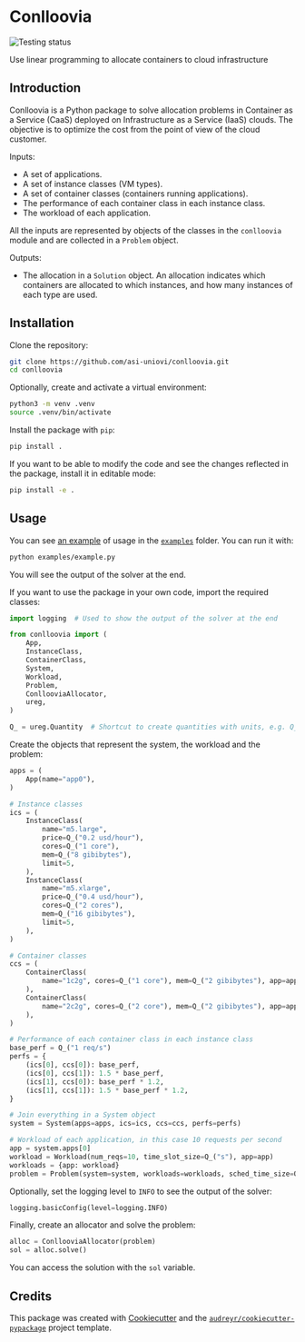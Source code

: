 Conlloovia
==========

![Testing status](https://github.com/asi-uniovi/conlloovia/actions/workflows/tests.yaml/badge.svg)

Use linear programming to allocate containers to cloud infrastructure

Introduction
------------

Conlloovia is a Python package to solve allocation problems in Container as a
Service (CaaS) deployed on Infrastructure as a Service (IaaS) clouds. The
objective is to optimize the cost from the point of view of the cloud customer.

Inputs:

- A set of applications.
- A set of instance classes (VM types).
- A set of container classes (containers running applications).
- The performance of each container class in each instance class.
- The workload of each application.

All the inputs are represented by objects of the classes in the `conlloovia`
module and are collected in a `Problem` object.

Outputs:

- The allocation in a `Solution` object. An allocation indicates which
  containers are allocated to which instances, and how many instances of each
  type are used.

Installation
------------

Clone the repository:

```bash
git clone https://github.com/asi-uniovi/conlloovia.git
cd conlloovia
```

Optionally, create and activate a virtual environment:

```bash
python3 -m venv .venv
source .venv/bin/activate
```

Install the package with `pip`:

```bash
pip install .
```

If you want to be able to modify the code and see the changes reflected in the
package, install it in editable mode:

```bash
pip install -e .
```

Usage
-----

You can see [an example](examples/example1.py) of usage in the
[`examples`](examples) folder. You can run it with:

```bash
python examples/example.py
```

You will see the output of the solver at the end.

If you want to use the package in your own code, import the required classes:

```python
import logging  # Used to show the output of the solver at the end

from conlloovia import (
    App,
    InstanceClass,
    ContainerClass,
    System,
    Workload,
    Problem,
    ConllooviaAllocator,
    ureg,
)

Q_ = ureg.Quantity  # Shortcut to create quantities with units, e.g. Q_("1 core")
```

Create the objects that represent the system, the workload and the problem:

```python
apps = (
    App(name="app0"),
)

# Instance classes
ics = (
    InstanceClass(
        name="m5.large",
        price=Q_("0.2 usd/hour"),
        cores=Q_("1 core"),
        mem=Q_("8 gibibytes"),
        limit=5,
    ),
    InstanceClass(
        name="m5.xlarge",
        price=Q_("0.4 usd/hour"),
        cores=Q_("2 cores"),
        mem=Q_("16 gibibytes"),
        limit=5,
    ),
)

# Container classes
ccs = (
    ContainerClass(
        name="1c2g", cores=Q_("1 core"), mem=Q_("2 gibibytes"), app=apps[0], limit=10
    ),
    ContainerClass(
        name="2c2g", cores=Q_("2 core"), mem=Q_("2 gibibytes"), app=apps[0], limit=10
    ),
)

# Performance of each container class in each instance class
base_perf = Q_("1 req/s")
perfs = {
    (ics[0], ccs[0]): base_perf,
    (ics[0], ccs[1]): 1.5 * base_perf,
    (ics[1], ccs[0]): base_perf * 1.2,
    (ics[1], ccs[1]): 1.5 * base_perf * 1.2,
}

# Join everything in a System object
system = System(apps=apps, ics=ics, ccs=ccs, perfs=perfs)

# Workload of each application, in this case 10 requests per second
app = system.apps[0]
workload = Workload(num_reqs=10, time_slot_size=Q_("s"), app=app)
workloads = {app: workload}
problem = Problem(system=system, workloads=workloads, sched_time_size=Q_("s"))
```

Optionally, set the logging level to `INFO` to see the output of the solver:

```python
logging.basicConfig(level=logging.INFO)
```

Finally, create an allocator and solve the problem:

```python
alloc = ConllooviaAllocator(problem)
sol = alloc.solve()
```

You can access the solution with the `sol` variable.

Credits
-------

This package was created with
[Cookiecutter](https://github.com/audreyr/cookiecutter) and the
[`audreyr/cookiecutter-pypackage`](https://github.com/audreyr/cookiecutter-pypackage)
project template.
